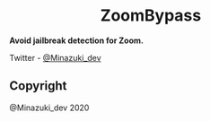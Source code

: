<h1 align="center">ZoomBypass</h1>

**Avoid jailbreak detection for Zoom.**

Twitter         - [@Minazuki_dev](https://twitter.com/Minazuki_dev)

## Copyright
@Minazuki_dev 2020






